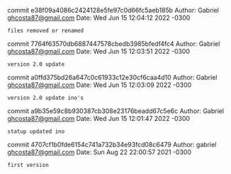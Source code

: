 commit e38f09a4086c2424128e5fe97c0d66fc5aeb185b
Author: Gabriel <ghcosta87@gmail.com>
Date:   Wed Jun 15 12:04:12 2022 -0300

    files removed or renamed

commit 7764f63570db6887447578cbedb3985bfedf4fc4
Author: Gabriel <ghcosta87@gmail.com>
Date:   Wed Jun 15 12:03:51 2022 -0300

    version 2.0 update

commit a0ffd375bd26a647c0c61933c12e30cf6caa4d10
Author: Gabriel <ghcosta87@gmail.com>
Date:   Wed Jun 15 12:03:09 2022 -0300

    version 2.0 update ino's

commit a9b35e59c8b930387cb308e23176beadd67c5e6c
Author: Gabriel <ghcosta87@gmail.com>
Date:   Wed Jun 15 12:01:47 2022 -0300

    statup updated ino

commit 4707cf1b0fde6154c741a732b34e93fcd08c6479
Author: gabriel <ghcosta87@gmail.com>
Date:   Sun Aug 22 22:00:57 2021 -0300

    first version
